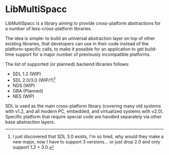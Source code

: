 # LibMultiSpacc

LibMultiSpacc is a library aiming to provide cross-platform abstractions for a number of less-cross-platform libraries.

The idea is simple: to build an universal abstraction layer on top of other existing libraries, that developers can use in their code instead of the platform-specific calls, to make it possible for an application to get build-time support for a major number of previously incompatible platforms.

The list of supported (or planned) backend libraries follows:

- SDL 1.2 (WIP)
- SDL 2.0/3.0 (WIP/?)[^1]
- NDS (WIP)
- GBA (Planned)
- NES (WIP)

SDL is used as the main cross-platform library (covering many old systems with v1.2, and all modern PC, embedded, and virtualized systems with v2.0).
Specific platform that require special code are handled separately via other base abstraction layers.

[^1]: I just discovered that SDL 3.0 exists, I'm so tired, why would they make a new major, now I have to support 3 versions... or just drop 2.0 and only support 1.2 + 3.0.
